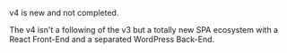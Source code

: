 v4 is new and not completed.

The v4 isn't a following of the v3 but a totally new SPA ecosystem with a React Front-End and a separated WordPress Back-End.